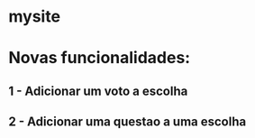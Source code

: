 # mysite

# Novas funcionalidades:
## 1 - Adicionar um voto a escolha
## 2 - Adicionar uma questao a uma escolha
